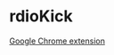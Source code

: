 rdioKick
========

[Google Chrome extension](https://chrome.google.com/webstore/detail/rdioshows/ckbeenbmjlgphkncjhgiaemelbnnbgjm/details?hl=en)
